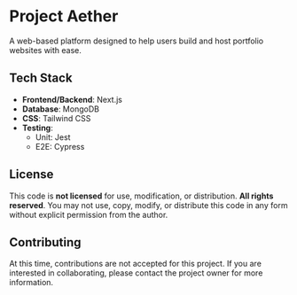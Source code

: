 # Project Aether

A web-based platform designed to help users build and host portfolio websites with ease.

## Tech Stack

- **Frontend/Backend**: Next.js
- **Database**: MongoDB
- **CSS**: Tailwind CSS
- **Testing**:
  - Unit: Jest
  - E2E: Cypress

## License

This code is **not licensed** for use, modification, or distribution. **All rights reserved**. You may not use, copy, modify, or distribute this code in any form without explicit permission from the author.

## Contributing

At this time, contributions are not accepted for this project. If you are interested in collaborating, please contact the project owner for more information.
